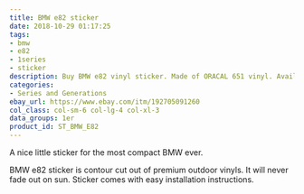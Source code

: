 ```yaml
---
title: BMW e82 sticker
date: 2018-10-29 01:17:25
tags:
- bmw
- e82
- 1series
- sticker
description: Buy BMW e82 vinyl sticker. Made of ORACAL 651 vinyl. Available in different colors.
categories:
- Series and Generations
ebay_url: https://www.ebay.com/itm/192705091260
col_class: col-sm-6 col-lg-4 col-xl-3
data_groups: 1er
product_id: ST_BMW_E82
---
```


A nice little sticker for the most compact BMW ever.

<!-- more -->
<!-- {% asset_img content-image bmw-e82-vinyl-sticker.jpg 'BMW e82 vinyl sport drift stance sticker"BMW e82 vinyl sport drift stance sticker"' %} -->

BMW e82 sticker is contour cut out of premium outdoor vinyls. It will never fade out on sun. Sticker comes with easy installation instructions. 
